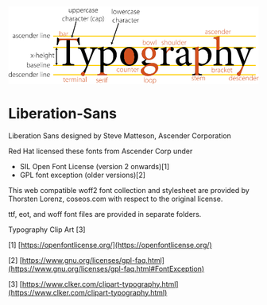 
![Typography](svg/typography.svg)

# Liberation-Sans

Liberation Sans designed by Steve Matteson, Ascender Corporation
 
Red Hat licensed these fonts from Ascender Corp under 

- SIL Open Font License (version 2 onwards)[1]
- GPL font exception (older versions)[2]

This web compatible woff2 font collection and stylesheet are provided by
Thorsten Lorenz, coseos.com with respect to the original license.

ttf, eot, and woff font files are provided in separate folders.

Typography Clip Art [3]

[1] [https://openfontlicense.org/](https://openfontlicense.org/)

[2] [https://www.gnu.org/licenses/gpl-faq.html](https://www.gnu.org/licenses/gpl-faq.html#FontException)

[3] [https://www.clker.com/clipart-typography.html](https://www.clker.com/clipart-typography.html)

